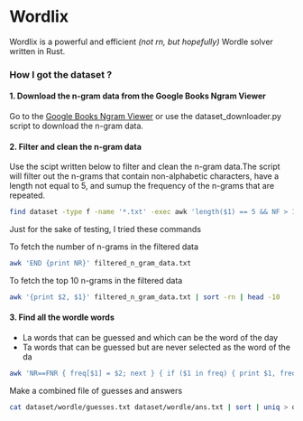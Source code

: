 # Wordlix

Wordlix is a powerful and efficient *(not rn, but hopefully)* Wordle solver written in Rust.

### How I got the dataset ?

#### 1. Download the n-gram data from the Google Books Ngram Viewer

Go to the [Google Books Ngram Viewer](https://books.google.com/ngrams) or use the dataset_downloader.py script to download the n-gram data.

#### 2. Filter and clean the n-gram data

Use the scipt written below to filter and clean the n-gram data.The script will filter out the n-grams that contain non-alphabetic characters, have a length not equal to 5, and sumup the frequency of the n-grams that are repeated.

```bash
find dataset -type f -name '*.txt' -exec awk 'length($1) == 5 && NF > 1 {sums[$1] += $2} END {for (word in sums) print word, sums[word]}' {} + | sort > filtered_n_gram_data.txt
```

Just for the sake of testing, I tried these commands

To fetch the number of n-grams in the filtered data

```bash
awk 'END {print NR}' filtered_n_gram_data.txt
```

To fetch the top 10 n-grams in the filtered data

```bash
awk '{print $2, $1}' filtered_n_gram_data.txt | sort -rn | head -10
```

#### 3. Find all the wordle words

- La words that can be guessed and which can be the word of the day
- Ta words that can be guessed but are never selected as the word of the da

```bash
awk 'NR==FNR { freq[$1] = $2; next } { if ($1 in freq) { print $1, freq[$1] } else { print $1, "1" } }' dataset/filtered_n_gram_data.txt dataset/combined_ans_guess.txt > dataset/wordle_words_x_n_gram.txt
```

Make a combined file of guesses and answers

```bash
cat dataset/wordle/guesses.txt dataset/wordle/ans.txt | sort | uniq > dataset/wordle/combined_ans_guess.txt
```
